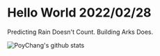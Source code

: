 # Hello World 2022/02/28

Predicting Rain Doesn't Count. Building Arks Does.

![PoyChang's github stats](https://github-readme-stats.vercel.app/api?username=poychang&show_icons=true&theme=dracula)
